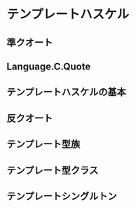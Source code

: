 # テンプレートハスケル

## 準クオート

## Language.C.Quote

## テンプレートハスケルの基本

## 反クオート

## テンプレート型族

## テンプレート型クラス

## テンプレートシングルトン
